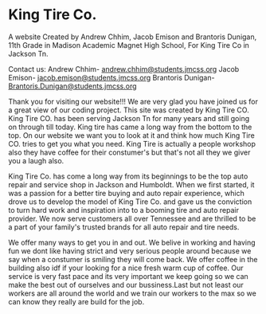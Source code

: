 # King Tire Co.

A website Created by Andrew Chhim, Jacob Emison and Brantoris Dunigan, 11th Grade in Madison Academic Magnet High School, For King Tire Co in Jackson Tn.

Contact us: Andrew Chhim- andrew.chhim@students.jmcss.org Jacob Emison- jacob.emison@students.jmcss.org Brantoris Dunigan- Brantoris.Dunigan@students.jmcss.org

Thank you for visiting our website!!! We are very glad you have joined us for a great view of our coding project. This site was created by King Tire CO. King Tire CO. has been serving Jackson Tn for many years and still going on through till today. King tire has came a long way from the bottom to the top. On our website we want you to look at it and think how much King Tire CO. tries to get you what you need. King Tire is actually a people workshop also they have coffee for their constumer's but that's not all they we giver you a laugh also. 

King Tire Co. has come a long way from its beginnings to be the top auto repair and service shop in Jackson and Humboldt. When we first started, it was a passion for a better tire buying and auto repair experience, which drove us to develop the model of King Tire Co. and gave us the conviction to turn hard work and inspiration into to a booming tire and auto repair provider. We now serve customers all over Tennessee and are thrilled to be a part of your family's trusted brands for all auto repair and tire needs.

We offer many ways to get you in and out. We belive in working and having fun we dont like having strict and very serious people around because we say when a constumer is smiling they will come back. We offer coffee in the building also idf if your looking for a nice fresh warm cup of coffee. Our service is very fast pace and its very important we keep going so we can make the best out of ourselves and our bussiness.Last but not least our workers are all around the world and we train our workers to the max so we can know they really are build for the job.
